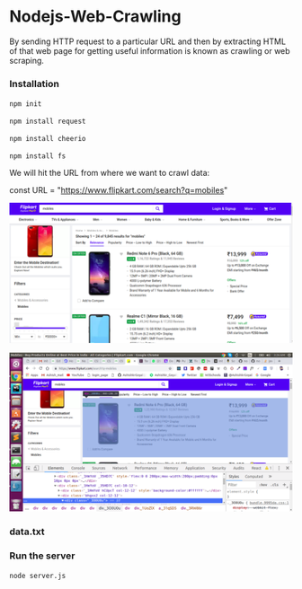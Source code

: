# Nodejs-Web-Crawling
By sending HTTP request to a particular URL and then by extracting HTML of that web page for getting useful information is known as crawling or web scraping.

### Installation

`npm init`

`npm install request`

`npm install cheerio`

`npm install fs`

We will hit the URL from where we want to crawl data:

const URL = "https://www.flipkart.com/search?q=mobiles"

![Image](https://github.com/vinaysomawat/Nodejs-Web-Crawling/blob/master/Img/Selection_103-1.png)

![Image](https://github.com/vinaysomawat/Nodejs-Web-Crawling/blob/master/Img/Screenshot-from-2018-12-17-03-26-35.png)

### data.txt


### Run the server
`node server.js`
